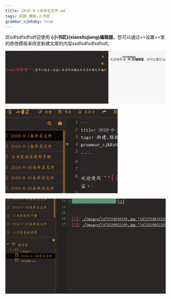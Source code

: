 ```yaml
---
title: 2016-9-1未命名文件.md
tags: 新建,模板,小书匠
grammar_cjkRuby: true
---
```



欢sdfsdfsdfsdf迎使用 **{小书匠}(xiaoshujiang)编辑器**，您可以通过==设置==里的修改模板来改变新建文章的内容ssdfsdfsdfsdfsdf。


![enter description here][1]

![enter description here][2]


![enter description here][3]


  [1]: ./images/1472794816106.jpg "1472794816106.jpg"
  [2]: ./images/1473226852169.jpg "1473226852169.jpg"
  [3]: ./images/1473226858648.jpg "1473226858648.jpg"